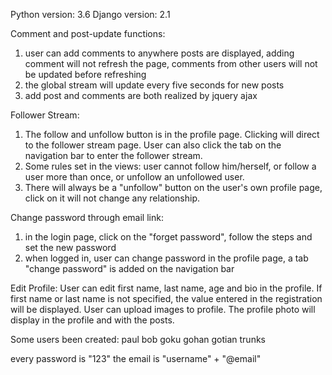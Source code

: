 Python version: 3.6
Django version: 2.1

Comment and post-update functions:
1. user can add comments to anywhere posts are displayed, adding comment will not refresh the page, comments from other users will not be updated before refreshing
2. the global stream will update every five seconds for new posts
3. add post and comments are both realized by jquery ajax

Follower Stream:
1. The follow and unfollow button is in the profile page. Clicking will direct to the follower stream page. User can also click the tab on the navigation bar to enter the follower stream.
2. Some rules set in the views: user cannot follow him/herself, or follow a user more than once, or unfollow an unfollowed user. 
3. There will always be a "unfollow" button on the user's own profile page, click on it will not change any relationship.

Change password through email link:
1. in the login page, click on the "forget password", follow the steps and set the new password
2. when logged in, user can change password in the profile page, a tab "change password" is added on the navigation bar

Edit Profile:
User can edit first name, last name, age and bio in the profile. If first name or last name is not specified, the value entered in the registration will be displayed.
User can upload images to profile. The profile photo will display in the profile and with the posts.


Some users been created:
paul
bob
goku
gohan
gotian
trunks

every password is "123"
the email is "username" + "@email"